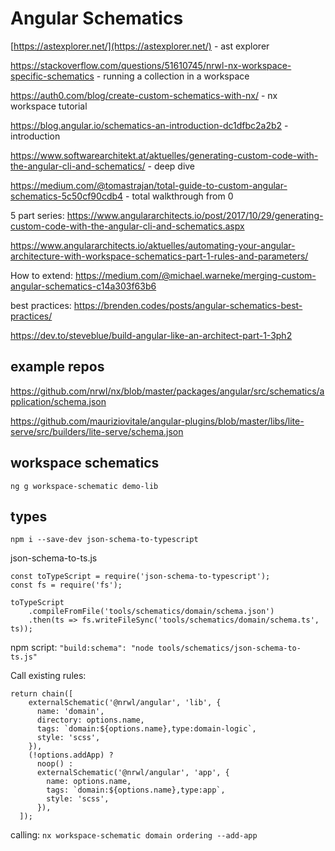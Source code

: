 # Angular Schematics

[https://astexplorer.net/](https://astexplorer.net/) - ast explorer

https://stackoverflow.com/questions/51610745/nrwl-nx-workspace-specific-schematics - running a collection in a workspace

https://auth0.com/blog/create-custom-schematics-with-nx/ - nx workspace tutorial

https://blog.angular.io/schematics-an-introduction-dc1dfbc2a2b2 - introduction

https://www.softwarearchitekt.at/aktuelles/generating-custom-code-with-the-angular-cli-and-schematics/ - deep dive

https://medium.com/@tomastrajan/total-guide-to-custom-angular-schematics-5c50cf90cdb4 - total walkthrough from 0

5 part series: https://www.angulararchitects.io/post/2017/10/29/generating-custom-code-with-the-angular-cli-and-schematics.aspx

https://www.angulararchitects.io/aktuelles/automating-your-angular-architecture-with-workspace-schematics-part-1-rules-and-parameters/

How to extend: https://medium.com/@michael.warneke/merging-custom-angular-schematics-c14a303f63b6

best practices: https://brenden.codes/posts/angular-schematics-best-practices/

https://dev.to/steveblue/build-angular-like-an-architect-part-1-3ph2

## example repos

https://github.com/nrwl/nx/blob/master/packages/angular/src/schematics/application/schema.json

https://github.com/mauriziovitale/angular-plugins/blob/master/libs/lite-serve/src/builders/lite-serve/schema.json

## workspace schematics

`ng g workspace-schematic demo-lib`

## types

`npm i --save-dev json-schema-to-typescript`

json-schema-to-ts.js

```
const toTypeScript = require('json-schema-to-typescript');
const fs = require('fs');

toTypeScript
    .compileFromFile('tools/schematics/domain/schema.json')
    .then(ts => fs.writeFileSync('tools/schematics/domain/schema.ts', ts));
```

npm script: `"build:schema": "node tools/schematics/json-schema-to-ts.js"`

Call existing rules:

```
return chain([
    externalSchematic('@nrwl/angular', 'lib', {
      name: 'domain',
      directory: options.name,
      tags: `domain:${options.name},type:domain-logic`,
      style: 'scss',
    }),
    (!options.addApp) ? 
      noop() : 
      externalSchematic('@nrwl/angular', 'app', {
        name: options.name,
        tags: `domain:${options.name},type:app`,
        style: 'scss',
      }),
  ]);
```

calling: `nx workspace-schematic domain ordering --add-app`
